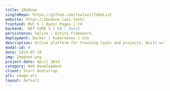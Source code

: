 ```yaml
---
title: 2BeDone
singleRepo: https://github.com/leolazz/ToDoList
website: https://2bedone.lazz.tech/
frontend: MVC 5 | Razor Pages | C#
backend: .NET CORE 5 | C# | Xunit
persistence: Sqlite | Entity Framework
deployment: Docker | Kubernetes | k3s
description: Online platform for tracking tasks and projects. Built with a conscious effort to demonstrate SOLID principles.
modal-id: 4
date: 2014-07-16
img: 2bedone.png
project-date: April 2014
category: Web Development
client: Start Bootstrap
alt: image-alt
layout: default
---
```

